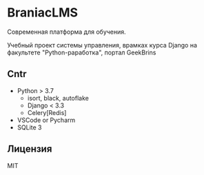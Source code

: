# BraniacLMS

Современная платформа для обучения.

Учебный проект системы управления, врамках курса Django на факультете "Python-раработка", портал GeekBrins

## Cntr

- Python > 3.7
  - isort, black, autoflake
  - Django < 3.3
  - Celery[Redis]
- VSCode or Pycharm
- SQLite 3

## Лицензия

MIT

